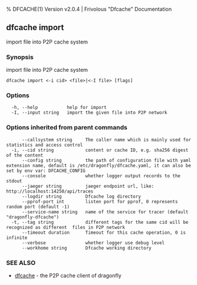 % DFCACHE(1) Version v2.0.4 | Frivolous "Dfcache" Documentation

## dfcache import

import file into P2P cache system

### Synopsis

import file into P2P cache system

```
dfcache import <-i cid> <file>|<-I file> [flags]
```

### Options

```
  -h, --help           help for import
  -I, --input string   import the given file into P2P network
```

### Options inherited from parent commands

```
      --callsystem string     The caller name which is mainly used for statistics and access control
  -i, --cid string            content or cache ID, e.g. sha256 digest of the content
      --config string         the path of configuration file with yaml extension name, default is /etc/dragonfly/dfcache.yaml, it can also be set by env var: DFCACHE_CONFIG
      --console               whether logger output records to the stdout
      --jaeger string         jaeger endpoint url, like: http://localhost:14250/api/traces
      --logdir string         Dfcache log directory
      --pprof-port int        listen port for pprof, 0 represents random port (default -1)
      --service-name string   name of the service for tracer (default "dragonfly-dfcache")
  -t, --tag string            different tags for the same cid will be recognized as different  files in P2P network
      --timeout duration      Timeout for this cache operation, 0 is infinite
      --verbose               whether logger use debug level
      --workhome string       Dfcache working directory
```

### SEE ALSO

* [dfcache](dfcache.md)	 - the P2P cache client of dragonfly

